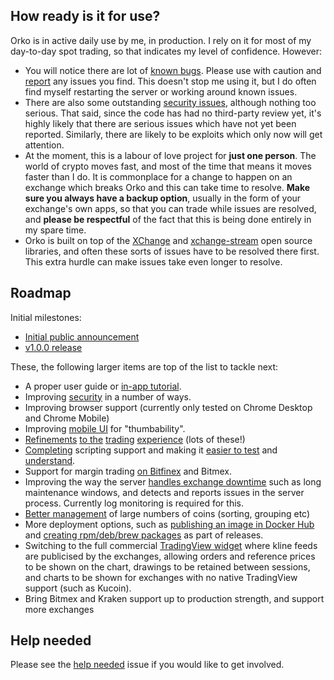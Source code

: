 ## How ready is it for use?

Orko is in active daily use by me, in production. I rely on it for most of my day-to-day spot trading, so that indicates my level of confidence. However:

- You will notice there are lot of [known bugs](../issues?utf8=%E2%9C%93&q=is%3Aissue+is%3Aopen+label%3Abug). Please use with caution and [report](../issues/new/choose) any issues you find. This doesn't stop me using it, but I do often find myself restarting the server or working around known issues.
- There are also some outstanding [security issues](../issues?utf8=%E2%9C%93&q=is%3Aissue+is%3Aopen+label%3Asecurity), although nothing too serious. That said, since the code has had no third-party review yet, it's highly likely that there are serious issues which have not yet been reported. Similarly, there are likely to be exploits which only now will get attention.
- At the moment, this is a labour of love project for **just one person**. The world of crypto moves fast, and most of the time that means it moves faster than I do. It is commonplace for a change to happen on an exchange which breaks Orko and this can take time to resolve. **Make sure you always have a backup option**, usually in the form of your exchange's own apps, so that you can trade while issues are resolved, and **please be respectful** of the fact that this is being done entirely in my spare time.
- Orko is built on top of the [XChange](https://github.com/knowm/XChange) and [xchange-stream](https://github.com/bitrich-info/xchange-stream) open source libraries, and often these sorts of issues have to be resolved there first. This extra hurdle can make issues take even longer to resolve.

## Roadmap

Initial milestones:

- [Initial public announcement](../projects/3)
- [v1.0.0 release](../projects/5)

These, the following larger items are top of the list to tackle next:

- A proper user guide or [in-app tutorial](../issues/116).
- Improving [security](../issues?utf8=%E2%9C%93&q=is%3Aissue+is%3Aopen+label%3Asecurity) in a number of ways.
- Improving browser support (currently only tested on Chrome Desktop and Chrome Mobile)
- Improving [mobile UI](../issues/21) for "thumbability".
- [Refinements](../issues/10) [to the](../issues/11) [trading](../issues/13) [experience](../issues/14) (lots of these!)
- [Completing](../issues/144) scripting support and making it [easier to test](../issues/109) and [understand](../issues/122).
- Support for margin trading [on Bitfinex](../issues/83) and Bitmex.
- Improving the way the server [handles exchange downtime](../issues/124) such as long maintenance windows, and detects and reports issues in the server process. Currently log monitoring is required for this.
- [Better management](../issues/125) of large numbers of coins (sorting, grouping etc)
- More deployment options, such as [publishing an image in Docker Hub](../issues/51) and [creating rpm/deb/brew packages](../issues/115) as part of releases.
- Switching to the full commercial [TradingView widget](../issues/35) where kline feeds are publicised by the exchanges, allowing orders and reference prices to be shown on the chart, drawings to be retained between sessions, and charts to be shown for exchanges with no native TradingView support (such as Kucoin).
- Bring Bitmex and Kraken support up to production strength, and support more exchanges

## Help needed

Please see the [help needed](../issues/111) issue if you would like to get involved.
